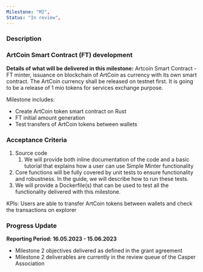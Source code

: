 ```yaml
---
Milestone: "M2",
Status: "In review",
---
```

<!--lang:en--> 
### Description
### ArtCoin Smart Contract (FT) development 

**Details of what will be delivered in this milestone:**
Artcoin Smart Contract - FT minter, issuance on blockchain of ArtCoin as currency with its own smart contract. 
The ArtCoin currency shall be released on testnet first. It is going to be a release of 1 mio tokens for services exchange purpose. 

Milestone includes: 
- Create ArtCoin token smart contract on Rust 
- FT initial amount generation 
- Test transfers of ArtCoin tokens between wallets 


### Acceptance Criteria

1. Source code
   1. We will provide both inline documentation of the code and a basic tutorial that explains how a user can use Simple Minter functionality 
2. Core functions will be fully covered by unit tests to ensure functionality and robustness. In the guide, we will describe how to run these tests. 
3. We will provide a Dockerfile(s) that can be used to test all the functionality delivered with this milestone.  
   
KPIs: Users are able to transfer ArtCoin tokens between wallets and check the transactions on explorer 

### Progress Update

**Reporting Period: 16.05.2023 - 15.06.2023**
- Milestone 2 objectives delivered as defined in the grant agreement
- Milestone 2 deliverables are currently in the review queue of the Casper Association

